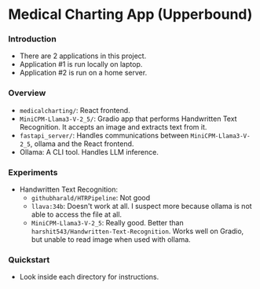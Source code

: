 # Medical Charting App (Upperbound)

### Introduction
- There are 2 applications in this project.
- Application #1 is run locally on laptop.
- Application #2 is run on a home server.

### Overview
- `medicalcharting/`: React frontend.
- `MiniCPM-Llama3-V-2_5/`: Gradio app that performs Handwritten Text Recognition. It accepts an image and extracts text from it.
- `fastapi_server/`: Handles communications between `MiniCPM-Llama3-V-2_5`, ollama and the React frontend.
- Ollama: A CLI tool. Handles LLM inference.

### Experiments
- Handwritten Text Recognition:
  - `githubharald/HTRPipeline`: Not good
  - `llava:34b`: Doesn't work at all. I suspect more because ollama is not able to access the file at all.
  - `MiniCPM-Llama3-V-2_5`: Really good. Better than `harshit543/Handwritten-Text-Recognition`. Works well on Gradio, but unable to read image when used with ollama.

### Quickstart
- Look inside each directory for instructions.

